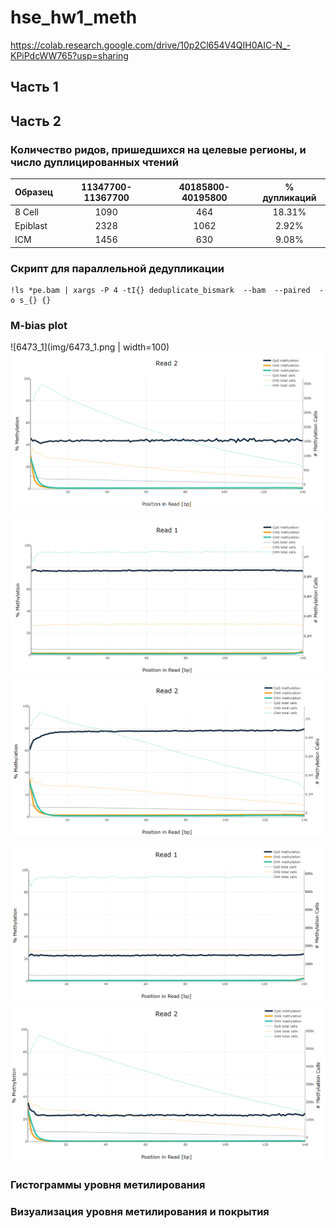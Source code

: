 # hse_hw1_meth
https://colab.research.google.com/drive/10p2Cl654V4QIH0AIC-N_-KPiPdcWW765?usp=sharing

## Часть 1

## Часть 2

### Количество ридов, пришедшихся на целевые регионы, и число дуплицированных чтений

| Образец | 11347700-11367700 | 40185800-40195800 | % дупликаций |
| :----- | :-: | :-: | :-: |
| 8 Cell | 1090 | 464 | 18.31% |
| Epiblast | 2328 | 1062 | 2.92% |
| ICM | 1456 | 630 | 9.08% |


### Скрипт для параллельной дедупликации

```
!ls *pe.bam | xargs -P 4 -tI{} deduplicate_bismark  --bam  --paired  -o s_{} {}
```

### M-bias plot

![6473_1](img/6473_1.png | width=100)
![6473_2](img/6473_2.png)

![4222_1](img/4222_1.png)
![4222_2](img/4222_2.png)

![6475_1](img/6475_1.png)
![6475_2](img/6475_2.png)

### Гистограммы уровня метилирования


### Визуализация уровня метилирования и покрытия

